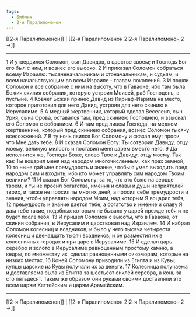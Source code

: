 ```yaml
---
tags:
  - Библия
  - 2-я_Паралипоменон
---
```

[[2-я Паралипоменон]] | [[2-я Паралипоменон 2|2-я Паралипоменон 2 →]]

---
1 И утвердился Соломон, сын Давидов, в царстве своем; и Господь Бог его был с ним, и вознес его высоко.
2 И приказал Соломон собраться всему Израилю: тысяченачальникам и стоначальникам, и судьям, и всем начальствующим во всем Израиле - главам поколений.
3 И пошли Соломон и все собрание с ним на высоту, что в Гаваоне, ибо там была Божия скиния собрания, которую устроил Моисей, раб Господень, в пустыне.
4 Ковчег Божий принес Давид из Кириаф-Иарима на место, которое приготовил для него Давид, устроив для него скинию в Иерусалиме.
5 А медный жертвенник, который сделал Веселеил, сын Урия, сына Орова, оставался там, пред скиниею Господнею, и взыскал его Соломон с собранием.
6 И там пред лицем Господа, на медном жертвеннике, который пред скиниею собрания, вознес Соломон тысячу всесожжений.
7 В ту ночь явился Бог Соломону и сказал ему: проси, что Мне дать тебе.
8 И сказал Соломон Богу: Ты сотворил Давиду, отцу моему, великую милость и поставил меня царем вместо него.
9 Да исполнится же, Господи Боже, слово Твое к Давиду, отцу моему. Так как Ты воцарил меня над народом многочисленным, как прах земной,
10 то ныне дай мне премудрость и знание, чтобы я умел выходить пред народом сим и входить, ибо кто может управлять сим народом Твоим великим?
11 И сказал Бог Соломону: за то, что это было на сердце твоем, и ты не просил богатства, имения и славы и души неприятелей твоих, и также не просил ты многих дней, а просил себе премудрости и знания, чтобы управлять народом Моим, над которым Я воцарил тебя,
12 премудрость и знание дается тебе, а богатство и имение и славу Я дам тебе такие, подобных которым не бывало у царей прежде тебя и не будет после тебя.
13 И пришел Соломон с высоты, что в Гаваоне, от скинии собрания, в Иерусалим и царствовал над Израилем.
14 И набрал Соломон колесниц и всадников; и было у него тысяча четыреста колесниц и двенадцать тысяч всадников; и он разместил их в колесничных городах и при царе в Иерусалиме.
15 И сделал царь серебро и золото в Иерусалиме равноценным простому камню, а кедры, по множеству их, сделал равноценными сикоморам, которые на низких местах.
16 Коней Соломону приводили из Египта и из Кувы; купцы царские из Кувы получали их за деньги.
17 Колесница получаема и доставляема была из Египта за шестьсот сиклей серебра, а конь за сто пятьдесят. Таким же образом они руками своими доставляли это всем царям Хеттейским и царям Арамейским.

---
[[2-я Паралипоменон]] | [[2-я Паралипоменон 2|2-я Паралипоменон 2 →]]
